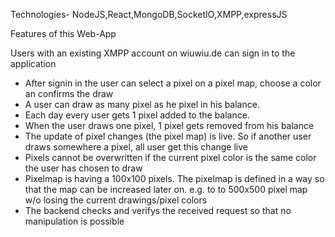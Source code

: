 
Technologies- NodeJS,React,MongoDB,SocketIO,XMPP,expressJS

Features of this Web-App

Users with an existing XMPP account on wiuwiu.de can sign in to the application
- After signin in the user can select a pixel on a pixel map, choose a color an confirms the draw
- A user can draw as many pixel as he pixel in his balance.
- Each day every user gets 1 pixel added to the balance.
- When the user draws one pixel, 1 pixel gets removed from his balance
- The update of pixel changes (the pixel map) is live. So if another user draws somewhere a pixel, all user get this change live
- Pixels cannot be overwritten if the current pixel color is the same color the user has chosen to draw
- Pixelmap is having a 100x100 pixels. The pixelmap is defined in a way so that the map can be increased later on. e.g. to to 500x500 pixel map w/o losing the current drawings/pixel colors
- The backend checks and verifys the received request so that no manipulation is possible
